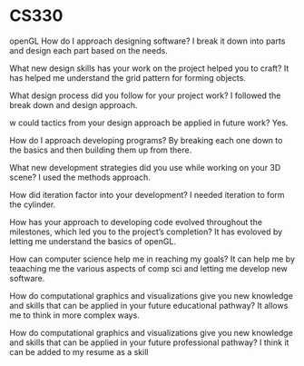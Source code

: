 # CS330
openGL
How do I approach designing software?
I break it down into parts and design each part based on the needs.

What new design skills has your work on the project helped you to craft?
It has helped me understand the grid pattern for forming objects.

What design process did you follow for your project work?
I followed the break down and design approach.

w could tactics from your design approach be applied in future work?
Yes.

How do I approach developing programs?
By breaking each one down to the basics and then building them up from there. 

What new development strategies did you use while working on your 3D scene?
I used the methods approach.

How did iteration factor into your development?
I needed iteration to form the cylinder. 

How has your approach to developing code evolved throughout the milestones, which led you to the project’s completion?
It has evoloved by letting me understand the basics of openGL.

How can computer science help me in reaching my goals?
It can help me by teaaching me the various aspects of comp sci and letting me develop new software.

How do computational graphics and visualizations give you new knowledge and skills that can be applied in your future educational pathway?
It allows me to think in more complex ways.

How do computational graphics and visualizations give you new knowledge and skills that can be applied in your future professional pathway?
I think it can be added to my resume as a skill
